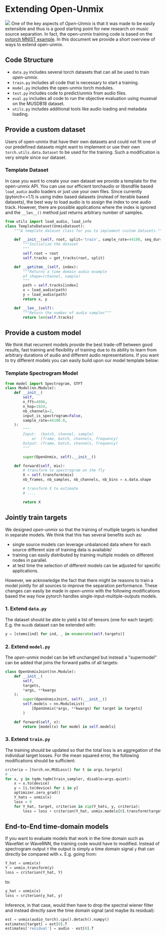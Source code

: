# Extending Open-Unmix

![](https://docs.google.com/drawings/d/e/2PACX-1vQ1WgVU4PGeEqTQ26j-2RbwaN9ZPlxabBI5N7mYqOK66VjT96UmT9wAaX1s6u6jDHe0ARfAo9E--lQM/pub?w=1918&h=703)
One of the key aspects of _Open-Unmix_ is that it was made to be easily extensible and thus is a good starting point for new research on music source separation. In fact, the open-unmix training code is based on the [pytorch MNIST example](https://github.com/pytorch/examples/blob/master/mnist/main.py). In this document we provide a short overview of ways to extend open-unmix.

## Code Structure

* `data.py` includes several torch datasets that can all be used to train _open-unmix_.
* `train.py` includes all code that is necessary to start a training.
* `model.py` includes the open-unmix torch modules.
* `test.py` includes code to predict/unmix from audio files.
* `eval.py` includes all code to run the objective evaluation using museval on the MUSDB18 dataset.
* `utils.py` includes additional tools like audio loading and metadata loading.

## Provide a custom dataset

Users of open-unmix that have their own datasets and could not fit one of our predefined datasets might want to implement or use their own `torch.utils.data.Dataset` to be used for the training. Such a modification is very simple since our dataset.

### Template Dataset

In case you want to create your own dataset we provide a template for the open-unmix API. You can use our efficient torchaudio or libsndfile based `load_audio` audio loaders or just use your own files. Since currently (pytorch<=1.1) is using index based datasets (instead of iterable based datasets), the best way to load audio is to assign the index to one audio track. However, there are possible applications where the index is ignored and the `__len__()` method just returns arbitrary number of samples.

```python
from utils import load_audio, load_info
class TemplateDataset(UnmixDataset):
    """A template dataset class for you to implement custom datasets."""

    def __init__(self, root, split='train', sample_rate=44100, seq_dur=None):
        """Initialize the dataset
        """
        self.root = root
        self.tracks = get_tracks(root, split)

    def __getitem__(self, index):
        """Returns a time domain audio example
        of shape=(channel, sample)
        """
        path = self.tracks[index]
        x = load_audio(path)
        y = load_audio(path)
        return x, y

    def __len__(self):
        """Return the number of audio samples"""
        return len(self.tracks)
```

## Provide a custom model

We think that recurrent models provide the best trade-off between good results, fast training and flexibility of training due to its ability to learn from arbitrary durations of audio and different audio representations. If you want to try different models you can easily build upon our model template below:

### Template Spectrogram Model

```python
from model import Spectrogram, STFT
class Model(nn.Module):
    def __init__(
        self,
        n_fft=4096,
        n_hop=1024,
        nb_channels=2,
        input_is_spectrogram=False,
        sample_rate=44100.0,
    ):
        """
        Input:  (batch, channel, sample)
            or  (frame, batch, channels, frequency)
        Output: (frame, batch, channels, frequency)
        """

        super(OpenUnmix, self).__init__()

    def forward(self, mix):
        # transform to spectrogram on the fly
        X = self.transform(mix)
        nb_frames, nb_samples, nb_channels, nb_bins = x.data.shape

        # transform X to estimate
        # ....

        return X
```

## Jointly train targets

We designed _open-unmix_ so that the training of multiple targets is handled in separate models. We think that this has several benefits such as:

* single source models can leverage unbalanced data where for each source different size of training data is available/
* training can easily distributed by training multiple models on different nodes in parallel.
* at test time the selection of different models can be adjusted for specific applications.

However, we acknowledge the fact that there might be reasons to train a model jointly for all sources to improve the separation performance. These changes can easily be made in _open-unmix_ with the following modifications based the way how pytorch handles single-input-multiple-outputs models.

### 1. Extend `data.py`

The dataset should be able to yield a list of tensors (one for each target): E.g. the `musdb` dataset can be extended with:

```python
y = [stems[ind] for ind, _ in enumerate(self.targets)]
```

### 2. Extend `model.py`

The _open-unmix_ model can be left unchanged but instead a "supermodel" can be added that joins the forward paths of all targets:

```python
class OpenUnmixJoint(nn.Module):
    def __init__(
        self,
        targets,
        *args, **kwargs
    ):
        super(OpenUnmixJoint, self).__init__()
        self.models = nn.ModuleList(
            [OpenUnmix(*args, **kwargs) for target in targets]
        )

    def forward(self, x):
        return [model(x) for model in self.models]
```

### 3. Extend `train.py`

The training should be updated so that the total loss is an aggregation of the individual target losses. For the mean squared error, the following modifications should be sufficient:

```python
criteria = [torch.nn.MSELoss() for t in args.targets]
# ...
for x, y in tqdm.tqdm(train_sampler, disable=args.quiet):
    x = x.to(device)
    y = [i.to(device) for i in y]
    optimizer.zero_grad()
    Y_hats = unmix(x)
    loss = 0
    for Y_hat, target, criterion in zip(Y_hats, y, criteria):
        loss = loss + criterion(Y_hat, unmix.models[0].transform(target))
```

## End-to-End time-domain models

If you want to evaluate models that work in the time domain such as WaveNet or WaveRNN, the training code would have to modified. Instead of spectrogram output `Y` the output is simply a time domain signal `y` that can directly be compared with `x`. E.g. going from:

```python
Y_hat = unmix(x)
Y = unmix.transform(y)
loss = criterion(Y_hat, Y)
```

to:

```python
y_hat = unmix(x)
loss = criterion(y_hat, y)
```

Inference, in that case, would then have to drop the spectral wiener filter and instead directly save the time domain signal (and maybe its residual):

```python
est = unmix(audio_torch).cpu().detach().numpy()
estimates[target] = est[0].T
estimates['residual'] = audio - est[0].T
```
